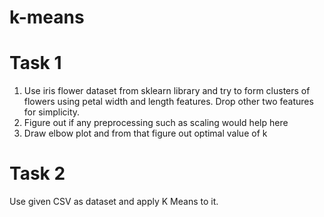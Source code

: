 # k-means
# Task 1
1. Use iris flower dataset from sklearn library and try to form clusters of flowers using petal
width and length features. Drop other two features for simplicity.
2. Figure out if any preprocessing such as scaling would help here
3. Draw elbow plot and from that figure out optimal value of k

# Task 2
Use given CSV as dataset and apply K Means to it.

